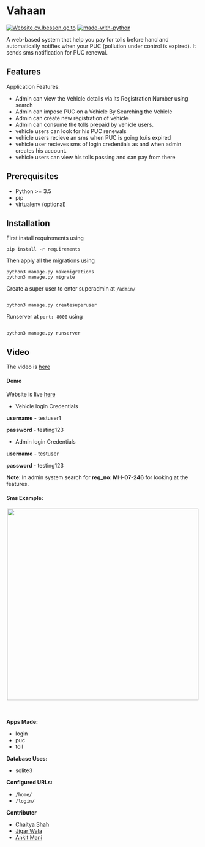   

Vahaan
=======================

[![Website cv.lbesson.qc.to](https://img.shields.io/website-up-down-green-red/http/cv.lbesson.qc.to.svg)](http://thedisappointmentpanda.fun/login/)
[![made-with-python](https://img.shields.io/badge/Made%20with-Python-1f425f.svg)](https://www.python.org/) 


A web-based system that help you pay for tolls before hand and automatically notifies when your PUC (pollution under control is expired). It sends sms notification for PUC renewal.


Features
---------

Application Features:

* Admin can view the Vehicle details via its Registration Number using search
* Admin can impose PUC on a Vehicle By Searching the Vehicle
* Admin can create new registration of vehicle
* Admin can consume the tolls prepaid by vehicle users.
* vehicle users can look for his PUC renewals
* vehicle users recieve an sms when PUC is going to/is expired
* vehicle user recieves sms of login credentials as and when admin creates his account.
* vehicle users can view his tolls passing and can pay from there



Prerequisites
-------------

- Python >= 3.5
- pip
- virtualenv (optional)


Installation
--------

First install requirements using 
```
pip install -r requirements
```

Then apply all the migrations using 

```
python3 manage.py makemigrations
python3 manage.py migrate
```

Create a super user to enter superadmin at `/admin/`

```

python3 manage.py createsuperuser

```
Runserver at `port: 8000` using

```

python3 manage.py runserver

```

Video 
--------- 
The video is [here](./screencast.mp4)


#### Demo

Website is live [here](http://thedisappointmentpanda.fun/login/)

- Vehicle login Credentials 

 **username** - testuser1
 
 **password** - testing123
 
- Admin login Credentials

 **username** - testuser
 
 **password** - testing123
 
 **Note**: In admin system search for **reg_no: MH-07-246** for looking at the features.
 
 
#### Sms Example:


<div align="center">
<img src="http://i.imgur.com/ZONyZ3e.jpg"  height="500px">
</div>

<br />
<br />


**Apps Made:**


* login
* puc
* toll

**Database Uses:**

* sqlite3

**Configured URLs:**

* ``/home/``
* ``/login/``




**Contributer**
* [Chaitya Shah](https://github.com/Chaitya62)
* [Jigar Wala](https://github.com/JigarWala)
* [Ankit Mani](https://github.com/Ankit-22)





